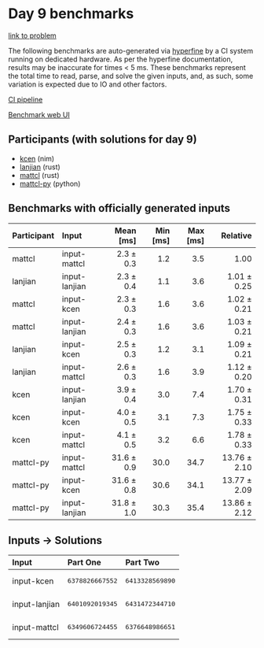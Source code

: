 # Day 9 benchmarks

[link to problem](https://adventofcode.com/2024/day/9)

The following benchmarks are auto-generated via
[hyperfine](https://github.com/sharkdp/hyperfine) by a CI system running on
dedicated hardware. As per the hyperfine documentation, results may be
inaccurate for times < 5 ms. These benchmarks represent the total time to read,
parse, and solve the given inputs, and, as such, some variation is expected due
to IO and other factors.

[CI pipeline](http://ci.papercode.net:8080/teams/main/pipelines/aoc2024)

[Benchmark web UI](https://aoc.ancalagon.black)


## Participants (with solutions for day 9)

- [kcen](https://github.com/kcen/aoc2024) (nim)
- [lanjian](https://github.com/lanjian/aoc-2024) (rust)
- [mattcl](https://github.com/mattcl/aoc2024) (rust)
- [mattcl-py](https://github.com/mattcl/aoc2024-py) (python)


## Benchmarks with officially generated inputs

| Participant | Input | Mean [ms] | Min [ms] | Max [ms] | Relative |
|:---|:---|---:|---:|---:|---:|
| mattcl | input-mattcl | 2.3 ± 0.3 | 1.2 | 3.5 | 1.00 |
| lanjian | input-lanjian | 2.3 ± 0.4 | 1.1 | 3.6 | 1.01 ± 0.25 |
| mattcl | input-kcen | 2.3 ± 0.3 | 1.6 | 3.6 | 1.02 ± 0.21 |
| mattcl | input-lanjian | 2.4 ± 0.3 | 1.6 | 3.6 | 1.03 ± 0.21 |
| lanjian | input-kcen | 2.5 ± 0.3 | 1.2 | 3.1 | 1.09 ± 0.21 |
| lanjian | input-mattcl | 2.6 ± 0.3 | 1.6 | 3.9 | 1.12 ± 0.20 |
| kcen | input-lanjian | 3.9 ± 0.4 | 3.0 | 7.4 | 1.70 ± 0.31 |
| kcen | input-kcen | 4.0 ± 0.5 | 3.1 | 7.3 | 1.75 ± 0.33 |
| kcen | input-mattcl | 4.1 ± 0.5 | 3.2 | 6.6 | 1.78 ± 0.33 |
| mattcl-py | input-mattcl | 31.6 ± 0.9 | 30.0 | 34.7 | 13.76 ± 2.10 |
| mattcl-py | input-kcen | 31.6 ± 0.8 | 30.6 | 34.1 | 13.77 ± 2.09 |
| mattcl-py | input-lanjian | 31.8 ± 1.0 | 30.3 | 35.4 | 13.86 ± 2.12 |


## Inputs -> Solutions

| Input | Part One | Part Two |
|:---|:---|:---|
|input-kcen|<pre>6378826667552</pre>|<pre>6413328569890</pre>|
|input-lanjian|<pre>6401092019345</pre>|<pre>6431472344710</pre>|
|input-mattcl|<pre>6349606724455</pre>|<pre>6376648986651</pre>|